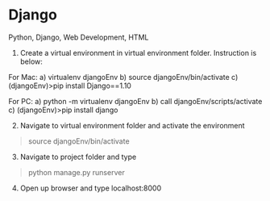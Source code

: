 # Django
Python, Django, Web Development, HTML

1) Create a virtual environment in virtual environment folder. Instruction is below:

For Mac: 
a) virtualenv djangoEnv
b) source djangoEnv/bin/activate
c) (djangoEnv)>pip install Django==1.10

For PC: 
a) python -m virtualenv djangoEnv
b) call djangoEnv/scripts/activate
c) (djangoEnv)>pip install django

2) Navigate to virtual environment folder and activate the environment
  > source djangoEnv/bin/activate
  
3) Navigate to project folder and type 
  > python manage.py runserver

4) Open up browser and type localhost:8000
